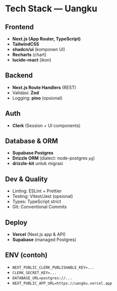 # Tech Stack — Uangku

## Frontend
- **Next.js (App Router, TypeScript)**
- **TailwindCSS**
- **shadcn/ui** (komponen UI)
- **Recharts** (chart)
- **lucide-react** (ikon)

## Backend
- **Next.js Route Handlers** (REST)
- Validasi: **Zod**
- Logging: **pino** (opsional)

## Auth
- **Clerk** (Session + UI components)

## Database & ORM
- **Supabase Postgres**
- **Drizzle ORM** (dialect: node-postgres `pg`)
- **drizzle-kit** untuk migrasi

## Dev & Quality
- Linting: ESLint + Prettier
- Testing: Vitest/Jest (opsional)
- Types: TypeScript strict
- Git: Conventional Commits

## Deploy
- **Vercel** (Next.js app & API)
- **Supabase** (managed Postgres)

## ENV (contoh)
- `NEXT_PUBLIC_CLERK_PUBLISHABLE_KEY=...`
- `CLERK_SECRET_KEY=...`
- `DATABASE_URL=postgres://...`
- `NEXT_PUBLIC_APP_URL=https://uangku.vercel.app`
